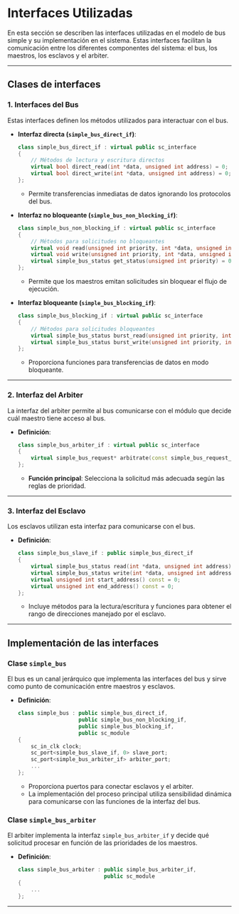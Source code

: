 # Interfaces Utilizadas

En esta sección se describen las interfaces utilizadas en el modelo de bus simple y su implementación en el sistema. Estas interfaces facilitan la comunicación entre los diferentes componentes del sistema: el bus, los maestros, los esclavos y el arbiter.

---

## **Clases de interfaces**

### **1. Interfaces del Bus**
Estas interfaces definen los métodos utilizados para interactuar con el bus.

- **Interfaz directa (`simple_bus_direct_if`)**:
  ```cpp
  class simple_bus_direct_if : virtual public sc_interface
  {
      // Métodos de lectura y escritura directos
      virtual bool direct_read(int *data, unsigned int address) = 0;
      virtual bool direct_write(int *data, unsigned int address) = 0;
  };
  ```
  - Permite transferencias inmediatas de datos ignorando los protocolos del bus.

- **Interfaz no bloqueante (`simple_bus_non_blocking_if`)**:
  ```cpp
  class simple_bus_non_blocking_if : virtual public sc_interface
  {
      // Métodos para solicitudes no bloqueantes
      virtual void read(unsigned int priority, int *data, unsigned int address, bool lock) = 0;
      virtual void write(unsigned int priority, int *data, unsigned int address, bool lock) = 0;
      virtual simple_bus_status get_status(unsigned int priority) = 0;
  };
  ```
  - Permite que los maestros emitan solicitudes sin bloquear el flujo de ejecución.

- **Interfaz bloqueante (`simple_bus_blocking_if`)**:
  ```cpp
  class simple_bus_blocking_if : virtual public sc_interface
  {
      // Métodos para solicitudes bloqueantes
      virtual simple_bus_status burst_read(unsigned int priority, int *data, unsigned int start_address, unsigned int length, bool lock) = 0;
      virtual simple_bus_status burst_write(unsigned int priority, int *data, unsigned int start_address, unsigned int length, bool lock) = 0;
  };
  ```
  - Proporciona funciones para transferencias de datos en modo bloqueante.

---

### **2. Interfaz del Arbiter**
La interfaz del arbiter permite al bus comunicarse con el módulo que decide cuál maestro tiene acceso al bus.

- **Definición**:
  ```cpp
  class simple_bus_arbiter_if : virtual public sc_interface
  {
      virtual simple_bus_request* arbitrate(const simple_bus_request_vec &requests) = 0;
  };
  ```
  - **Función principal**: Selecciona la solicitud más adecuada según las reglas de prioridad.

---

### **3. Interfaz del Esclavo**
Los esclavos utilizan esta interfaz para comunicarse con el bus.

- **Definición**:
  ```cpp
  class simple_bus_slave_if : public simple_bus_direct_if
  {
      virtual simple_bus_status read(int *data, unsigned int address) = 0;
      virtual simple_bus_status write(int *data, unsigned int address) = 0;
      virtual unsigned int start_address() const = 0;
      virtual unsigned int end_address() const = 0;
  };
  ```
  - Incluye métodos para la lectura/escritura y funciones para obtener el rango de direcciones manejado por el esclavo.

---

## **Implementación de las interfaces**

### **Clase `simple_bus`**
El bus es un canal jerárquico que implementa las interfaces del bus y sirve como punto de comunicación entre maestros y esclavos.

- **Definición**:
  ```cpp
  class simple_bus : public simple_bus_direct_if,
                     public simple_bus_non_blocking_if,
                     public simple_bus_blocking_if,
                     public sc_module
  {
      sc_in_clk clock;
      sc_port<simple_bus_slave_if, 0> slave_port;
      sc_port<simple_bus_arbiter_if> arbiter_port;
      ...
  };
  ```
  - Proporciona puertos para conectar esclavos y el arbiter.
  - La implementación del proceso principal utiliza sensibilidad dinámica para comunicarse con las funciones de la interfaz del bus.

### **Clase `simple_bus_arbiter`**
El arbiter implementa la interfaz `simple_bus_arbiter_if` y decide qué solicitud procesar en función de las prioridades de los maestros.

- **Definición**:
  ```cpp
  class simple_bus_arbiter : public simple_bus_arbiter_if,
                             public sc_module
  {
      ...
  };
  ```

---

